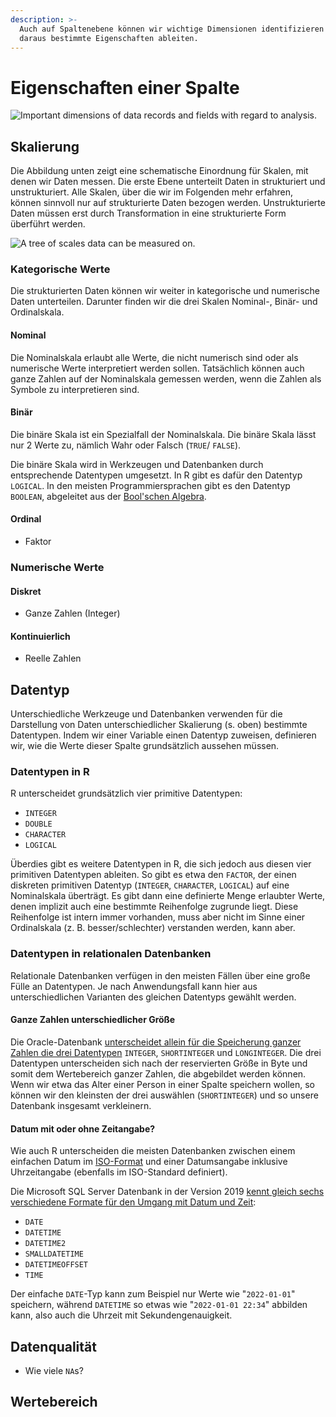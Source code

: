 ```yaml
---
description: >-
  Auch auf Spaltenebene können wir wichtige Dimensionen identifizieren und
  daraus bestimmte Eigenschaften ableiten.
---
```


# Eigenschaften einer Spalte

![Important dimensions of data records and fields with regard to analysis.](../../../.gitbook/assets/dataset\_record\_\_highlight\_fields\_2x.png)

## Skalierung

Die Abbildung unten zeigt eine schematische Einordnung für Skalen, mit denen wir Daten messen. Die erste Ebene unterteilt Daten in strukturiert und unstrukturiert. Alle Skalen, über die wir im Folgenden mehr erfahren, können sinnvoll nur auf strukturierte Daten bezogen werden. Unstrukturierte Daten müssen erst durch Transformation in eine strukturierte Form überführt werden.

![A tree of scales data can be measured on.](<../../../.gitbook/assets/tree\_of\_data\_scales (1).png>)

### Kategorische Werte

Die strukturierten Daten können wir weiter in kategorische und numerische Daten unterteilen. Darunter finden wir die drei Skalen Nominal-, Binär- und Ordinalskala.

#### Nominal

Die Nominalskala erlaubt alle Werte, die nicht numerisch sind oder als numerische Werte interpretiert werden sollen. Tatsächlich können auch ganze Zahlen auf der Nominalskala gemessen werden, wenn die Zahlen als Symbole zu interpretieren sind.

#### Binär

Die binäre Skala ist ein Spezialfall der Nominalskala. Die binäre Skala lässt nur 2 Werte zu, nämlich Wahr oder Falsch (`TRUE`/ `FALSE`).

Die binäre Skala wird in Werkzeugen und Datenbanken durch entsprechende Datentypen umgesetzt. In R gibt es dafür den Datentyp `LOGICAL`. In den meisten Programmiersprachen gibt es den Datentyp `BOOLEAN`, abgeleitet aus der [Bool'schen Algebra](https://de.wikipedia.org/wiki/Boolesche\_Algebra).

#### Ordinal

* Faktor

### Numerische Werte

#### Diskret

* Ganze Zahlen (Integer)

#### Kontinuierlich

* Reelle Zahlen

## Datentyp

Unterschiedliche Werkzeuge und Datenbanken verwenden für die Darstellung von Daten unterschiedlicher Skalierung (s. oben) bestimmte Datentypen. Indem wir einer Variable einen Datentyp zuweisen, definieren wir, wie die Werte dieser Spalte grundsätzlich aussehen müssen.

### Datentypen in R

R unterscheidet grundsätzlich vier primitive Datentypen:

* `INTEGER`
* `DOUBLE`
* `CHARACTER`
* `LOGICAL`

Überdies gibt es weitere Datentypen in R, die sich jedoch aus diesen vier primitiven Datentypen ableiten. So gibt es etwa den `FACTOR`, der einen diskreten primitiven Datentyp (`INTEGER`, `CHARACTER`, `LOGICAL`) auf eine Nominalskala überträgt. Es gibt dann eine definierte Menge erlaubter Werte, denen implizit auch eine bestimmte Reihenfolge zugrunde liegt. Diese Reihenfolge ist intern immer vorhanden, muss aber nicht im Sinne einer Ordinalskala (z. B. besser/schlechter) verstanden werden, kann aber.

### Datentypen in relationalen Datenbanken

Relationale Datenbanken verfügen in den meisten Fällen über eine große Fülle an Datentypen. Je nach Anwendungsfall kann hier aus unterschiedlichen Varianten des gleichen Datentyps gewählt werden.&#x20;

#### Ganze Zahlen unterschiedlicher Größe

Die Oracle-Datenbank [unterscheidet allein für die Speicherung ganzer Zahlen die drei Datentypen](https://docs.oracle.com/cd/B19306\_01/olap.102/b14346/dml\_datatypes002.htm) `INTEGER`, `SHORTINTEGER` und `LONGINTEGER`. Die drei Datentypen unterscheiden sich nach der reservierten Größe in Byte und somit dem Wertebereich ganzer Zahlen, die abgebildet werden können. Wenn wir etwa das Alter einer Person in einer Spalte speichern wollen, so können wir den kleinsten der drei auswählen (`SHORTINTEGER`) und so unsere Datenbank insgesamt verkleinern.

#### Datum mit oder ohne Zeitangabe?

Wie auch R unterscheiden die meisten Datenbanken zwischen einem einfachen Datum im [ISO-Format](https://en.wikipedia.org/wiki/ISO\_8601) und einer Datumsangabe inklusive Uhrzeitangabe (ebenfalls im ISO-Standard definiert).

Die Microsoft SQL Server Datenbank in der Version 2019 [kennt gleich sechs verschiedene Formate für den Umgang mit Datum und Zeit](https://docs.microsoft.com/en-us/sql/t-sql/data-types/data-types-transact-sql?view=sql-server-ver15#date-and-time):

* `DATE`
* `DATETIME`
* `DATETIME2`
* `SMALLDATETIME`
* `DATETIMEOFFSET`
* `TIME`

Der einfache `DATE`-Typ kann zum Beispiel nur Werte wie "`2022-01-01`" speichern, während `DATETIME` so etwas wie "`2022-01-01 22:34`" abbilden kann, also auch die Uhrzeit mit Sekundengenauigkeit.

## Datenqualität

* Wie viele `NA`s?

## Wertebereich

##
